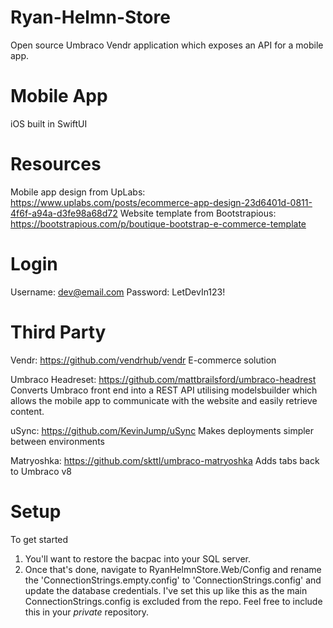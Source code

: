 # Ryan-Helmn-Store
Open source Umbraco Vendr application which exposes an API for a mobile app.

# Mobile App
iOS built in SwiftUI

# Resources
Mobile app design from UpLabs: https://www.uplabs.com/posts/ecommerce-app-design-23d6401d-0811-4f6f-a94a-d3fe98a68d72
Website template from Bootstrapious: https://bootstrapious.com/p/boutique-bootstrap-e-commerce-template

# Login
Username: dev@email.com
Password: LetDevIn123!

# Third Party
Vendr: https://github.com/vendrhub/vendr
E-commerce solution

Umbraco Headreset: https://github.com/mattbrailsford/umbraco-headrest
Converts Umbraco front end into a REST API utilising modelsbuilder which allows the mobile app to communicate with the website and easily retrieve content.

uSync: https://github.com/KevinJump/uSync
Makes deployments simpler between environments

Matryoshka: https://github.com/skttl/umbraco-matryoshka
Adds tabs back to Umbraco v8

# Setup
To get started
1. You'll want to restore the bacpac into your SQL server.
2. Once that's done, navigate to RyanHelmnStore.Web/Config and rename the 'ConnectionStrings.empty.config' to 'ConnectionStrings.config' and update the database credentials.
I've set this up like this as the main ConnectionStrings.config is excluded from the repo. Feel free to include this in your *private* repository.